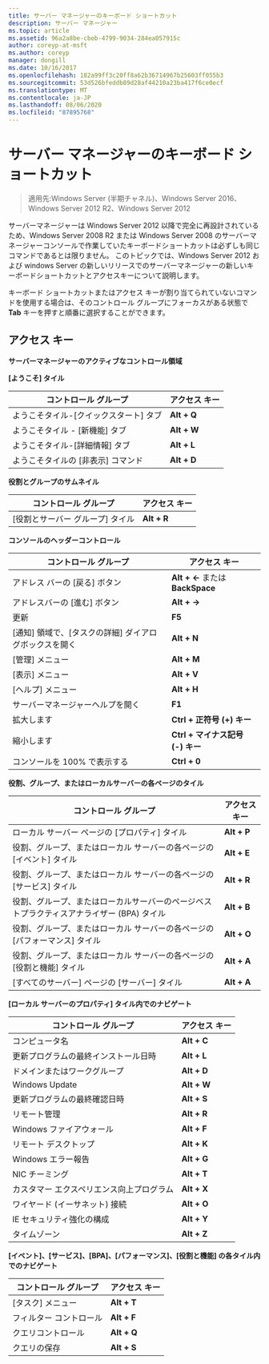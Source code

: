 ```yaml
---
title: サーバー マネージャーのキーボード ショートカット
description: サーバー マネージャー
ms.topic: article
ms.assetid: 96a2a8be-cbeb-4799-9034-284ea057915c
author: coreyp-at-msft
ms.author: coreyp
manager: dongill
ms.date: 10/16/2017
ms.openlocfilehash: 182a99ff3c20ff8a62b36714967b25603ff055b3
ms.sourcegitcommit: 53d526bfeddb89d28af44210a23ba417f6ce0ecf
ms.translationtype: MT
ms.contentlocale: ja-JP
ms.lasthandoff: 08/06/2020
ms.locfileid: "87895768"
---
```

# <a name="keyboard-shortcuts-for-server-manager"></a>サーバー マネージャーのキーボード ショートカット

>適用先:Windows Server (半期チャネル)、Windows Server 2016、Windows Server 2012 R2、Windows Server 2012

サーバーマネージャーは Windows Server 2012 以降で完全に再設計されているため、Windows Server 2008 R2 または Windows Server 2008 のサーバーマネージャーコンソールで作業していたキーボードショートカットは必ずしも同じコマンドであるとは限りません。 このトピックでは、Windows Server 2012 および windows Server の新しいリリースでのサーバーマネージャーの新しいキーボードショートカットとアクセスキーについて説明します。

キーボード ショートカットまたはアクセス キーが割り当てられていないコマンドを使用する場合は、そのコントロール グループにフォーカスがある状態で **Tab** キーを押すと順番に選択することができます。

## <a name="access-keys"></a>アクセス キー
**サーバーマネージャーのアクティブなコントロール領域**

**[ようこそ] タイル**

|コントロール グループ|アクセス キー|
|---------|-------|
|ようこそタイル-[クイックスタート] タブ|**Alt + Q**|
|ようこそタイル - [新機能] タブ|**Alt + W**|
|ようこそタイル-[詳細情報] タブ|**Alt + L**|
|ようこそタイルの [非表示] コマンド|**Alt + D**|

**役割とグループのサムネイル**

|コントロール グループ|アクセス キー|
|---------|-------|
|[役割とサーバー グループ] タイル|**Alt + R**|

**コンソールのヘッダーコントロール**

|コントロール グループ|アクセス キー|
|---------|-------|
|アドレス バーの [戻る] ボタン|**Alt + ←** または **BackSpace**|
|アドレスバーの [進む] ボタン|**Alt + →**|
|更新|**F5**|
|[通知] 領域で、[タスクの詳細] ダイアログボックスを開く|**Alt + N**|
|[管理] メニュー|**Alt + M**|
|[表示] メニュー|**Alt + V**|
|[ヘルプ] メニュー|**Alt + H**|
|サーバーマネージャーヘルプを開く|**F1**|
|拡大します|**Ctrl + 正符号 (+) キー**|
|縮小します|**Ctrl + マイナス記号 (-) キー**|
|コンソールを 100% で表示する|**Ctrl + 0**|

**役割、グループ、またはローカルサーバーの各ページのタイル**

|コントロール グループ|アクセス キー|
|---------|-------|
|ローカル サーバー ページの [プロパティ] タイル|**Alt + P**|
|役割、グループ、またはローカル サーバーの各ページの [イベント] タイル|**Alt + E**|
|役割、グループ、またはローカル サーバーの各ページの [サービス] タイル|**Alt + R**|
|役割、グループ、またはローカルサーバーのページベストプラクティスアナライザー (BPA) タイル|**Alt + B**|
|役割、グループ、またはローカル サーバーの各ページの [パフォーマンス] タイル|**Alt + O**|
|役割、グループ、またはローカル サーバーの各ページの [役割と機能] タイル|**Alt + A**|
|[すべてのサーバー] ページの [サーバー] タイル|**Alt + A**|

**[ローカル サーバーのプロパティ] タイル内でのナビゲート**

|コントロール グループ|アクセス キー|
|---------|-------|
|コンピュータ名|**Alt + C**|
|更新プログラムの最終インストール日時|**Alt + L**|
|ドメインまたはワークグループ|**Alt + D**|
|Windows Update|**Alt + W**|
|更新プログラムの最終確認日時|**Alt + S**|
|リモート管理|**Alt + R**|
|Windows ファイアウォール|**Alt + F**|
|リモート デスクトップ|**Alt + K**|
|Windows エラー報告|**Alt + G**|
|NIC チーミング|**Alt + T**|
|カスタマー エクスペリエンス向上プログラム|**Alt + X**|
|ワイヤード (イーサネット) 接続|**Alt + O**|
|IE セキュリティ強化の構成|**Alt + Y**|
|タイムゾーン|**Alt + Z**|

**[イベント]、[サービス]、[BPA]、[パフォーマンス]、[役割と機能] の各タイル内でのナビゲート**

|コントロール グループ|アクセス キー|
|---------|-------|
|[タスク] メニュー|**Alt + T**|
|フィルター コントロール|**Alt + F**|
|クエリコントロール|**Alt + Q**|
|クエリの保存|**Alt + S**|
